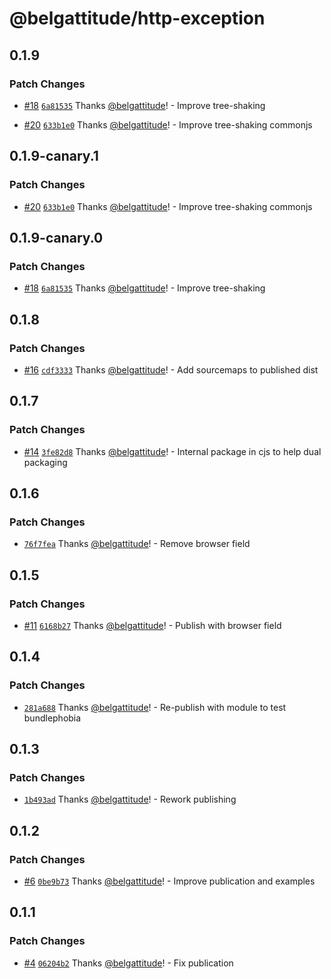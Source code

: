 # @belgattitude/http-exception

## 0.1.9

### Patch Changes

- [#18](https://github.com/belgattitude/http-exception/pull/18) [`6a81535`](https://github.com/belgattitude/http-exception/commit/6a81535f70d0c7635c8a1539db94c8409b4ce083) Thanks [@belgattitude](https://github.com/belgattitude)! - Improve tree-shaking

- [#20](https://github.com/belgattitude/http-exception/pull/20) [`633b1e0`](https://github.com/belgattitude/http-exception/commit/633b1e0f925c6cfcf7dc48e21132fcede103c0db) Thanks [@belgattitude](https://github.com/belgattitude)! - Improve tree-shaking commonjs

## 0.1.9-canary.1

### Patch Changes

- [#20](https://github.com/belgattitude/http-exception/pull/20) [`633b1e0`](https://github.com/belgattitude/http-exception/commit/633b1e0f925c6cfcf7dc48e21132fcede103c0db) Thanks [@belgattitude](https://github.com/belgattitude)! - Improve tree-shaking commonjs

## 0.1.9-canary.0

### Patch Changes

- [#18](https://github.com/belgattitude/http-exception/pull/18) [`6a81535`](https://github.com/belgattitude/http-exception/commit/6a81535f70d0c7635c8a1539db94c8409b4ce083) Thanks [@belgattitude](https://github.com/belgattitude)! - Improve tree-shaking

## 0.1.8

### Patch Changes

- [#16](https://github.com/belgattitude/http-exception/pull/16) [`cdf3333`](https://github.com/belgattitude/http-exception/commit/cdf3333887c480c01c638714bd49843d8d30e385) Thanks [@belgattitude](https://github.com/belgattitude)! - Add sourcemaps to published dist

## 0.1.7

### Patch Changes

- [#14](https://github.com/belgattitude/http-exception/pull/14) [`3fe82d8`](https://github.com/belgattitude/http-exception/commit/3fe82d8ce626ba693f0079a9523194ba78b2a437) Thanks [@belgattitude](https://github.com/belgattitude)! - Internal package in cjs to help dual packaging

## 0.1.6

### Patch Changes

- [`76f7fea`](https://github.com/belgattitude/http-exception/commit/76f7feaaa1f5eaf3f728ead69055c8b882b6ff54) Thanks [@belgattitude](https://github.com/belgattitude)! - Remove browser field

## 0.1.5

### Patch Changes

- [#11](https://github.com/belgattitude/http-exception/pull/11) [`6168b27`](https://github.com/belgattitude/http-exception/commit/6168b279201255281afd2b3e5e9863368c670ea5) Thanks [@belgattitude](https://github.com/belgattitude)! - Publish with browser field

## 0.1.4

### Patch Changes

- [`281a688`](https://github.com/belgattitude/http-exception/commit/281a688450f58546cdf429e5e33e312e791f0db0) Thanks [@belgattitude](https://github.com/belgattitude)! - Re-publish with module to test bundlephobia

## 0.1.3

### Patch Changes

- [`1b493ad`](https://github.com/belgattitude/http-exception/commit/1b493add604758e455d72b9a1b94c991ed67b651) Thanks [@belgattitude](https://github.com/belgattitude)! - Rework publishing

## 0.1.2

### Patch Changes

- [#6](https://github.com/belgattitude/http-exception/pull/6) [`0be9b73`](https://github.com/belgattitude/http-exception/commit/0be9b73c8f6641cf26c1356726c46d2b81be31bd) Thanks [@belgattitude](https://github.com/belgattitude)! - Improve publication and examples

## 0.1.1

### Patch Changes

- [#4](https://github.com/belgattitude/http-exception/pull/4) [`06204b2`](https://github.com/belgattitude/http-exception/commit/06204b20b9b06d2924d618f2d241ed68eac87931) Thanks [@belgattitude](https://github.com/belgattitude)! - Fix publication
